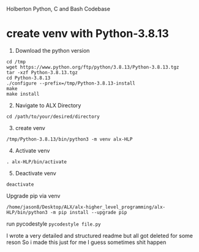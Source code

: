 Holberton Python, C and Bash Codebase


# create venv with Python-3.8.13
1. Download the python version
```
cd /tmp
wget https://www.python.org/ftp/python/3.8.13/Python-3.8.13.tgz
tar -xzf Python-3.8.13.tgz
cd Python-3.8.13
./configure --prefix=/tmp/Python-3.8.13-install
make
make install
```

2. Navigate to ALX Directory
```
cd /path/to/your/desired/directory
```

3. create venv

```/tmp/Python-3.8.13/bin/python3 -m venv alx-HLP```

4. Activate venv

```
. alx-HLP/bin/activate
```

5. Deactivate venv

```
deactivate
```

Upgrade pip via venv
```
/home/jason8/Desktop/ALX/alx-higher_level_programming/alx-HLP/bin/python3 -m pip install --upgrade pip
```

run pycodestyle
``` pycodestyle file.py ```

I wrote a very detailed and structured readme but all got deleted for some reson
So i made this just for me
I guess sometimes shit happen